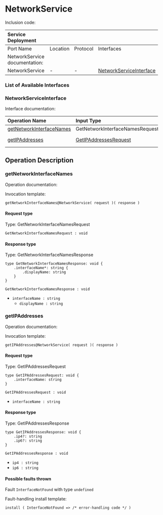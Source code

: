 # NetworkService

Inclusion code: 

| Service Deployment |  |  |  |
| :--- | :--- | :--- | :--- |
| Port Name | Location | Protocol | Interfaces |
| NetworkService documentation: |  |  |  |
| NetworkService | - | - | [NetworkServiceInterface](network_service.md#NetworkServiceInterface) |

### List of Available Interfaces

### NetworkServiceInterface <a id="NetworkServiceInterface"></a>

Interface documentation:

| Operation Name | Input Type | Output Type | Faults |
| :--- | :--- | :--- | :--- |
| [getNetworkInterfaceNames](network_service.md#getNetworkInterfaceNames) | GetNetworkInterfaceNamesRequest | [GetNetworkInterfaceNamesResponse](network_service.md#GetNetworkInterfaceNamesResponse) |  |
| [getIPAddresses](network_service.md#getIPAddresses) | [GetIPAddressesRequest](network_service.md#GetIPAddressesRequest) | [GetIPAddressesResponse](network_service.md#GetIPAddressesResponse) |  InterfaceNotFound\( undefined \) |

## Operation Description

### getNetworkInterfaceNames <a id="getNetworkInterfaceNames"></a>

Operation documentation:

Invocation template:

```text
getNetworkInterfaceNames@NetworkService( request )( response )
```

#### Request type

Type: GetNetworkInterfaceNamesRequest

`GetNetworkInterfaceNamesRequest : void`

#### Response type <a id="GetNetworkInterfaceNamesResponse"></a>

Type: GetNetworkInterfaceNamesResponse

```text
type GetNetworkInterfaceNamesResponse: void {
    .interfaceName*: string {
        .displayName: string
    }
}
```

`GetNetworkInterfaceNamesResponse : void`

* `interfaceName : string`
  * `displayName : string`

### getIPAddresses <a id="getIPAddresses"></a>

Operation documentation:

Invocation template:

```text
getIPAddresses@NetworkService( request )( response )
```

#### Request type <a id="GetIPAddressesRequest"></a>

Type: GetIPAddressesRequest

```text
type GetIPAddressesRequest: void {
    .interfaceName: string
}
```

`GetIPAddressesRequest : void`

* `interfaceName : string`

#### Response type <a id="GetIPAddressesResponse"></a>

Type: GetIPAddressesResponse

```text
type GetIPAddressesResponse: void {
    .ip4?: string
    .ip6?: string
}
```

`GetIPAddressesResponse : void`

* `ip4 : string`
* `ip6 : string`

#### Possible faults thrown

Fault `InterfaceNotFound` with type `undefined`

Fault-handling install template:

```text
install ( InterfaceNotFound => /* error-handling code */ )
```


